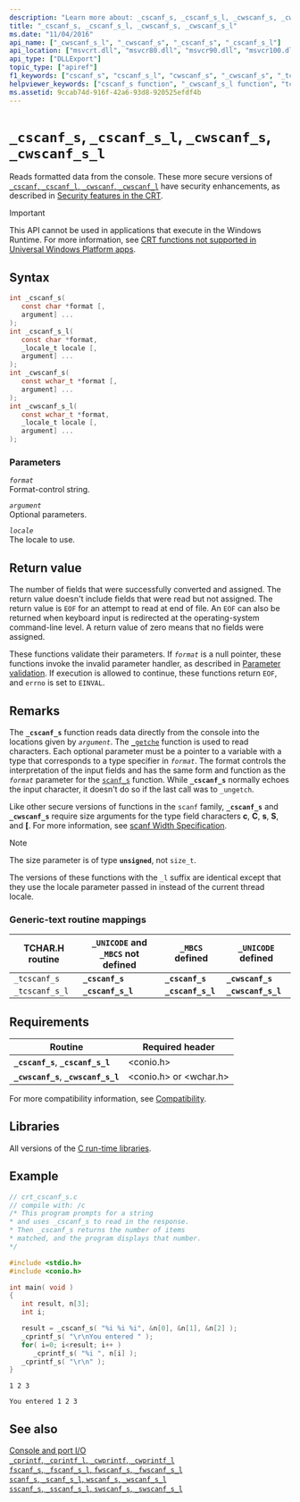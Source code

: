 ```yaml
---
description: "Learn more about: _cscanf_s, _cscanf_s_l, _cwscanf_s, _cwscanf_s_l"
title: "_cscanf_s, _cscanf_s_l, _cwscanf_s, _cwscanf_s_l"
ms.date: "11/04/2016"
api_name: ["_cwscanf_s_l", "_cwscanf_s", "_cscanf_s", "_cscanf_s_l"]
api_location: ["msvcrt.dll", "msvcr80.dll", "msvcr90.dll", "msvcr100.dll", "msvcr100_clr0400.dll", "msvcr110.dll", "msvcr110_clr0400.dll", "msvcr120.dll", "msvcr120_clr0400.dll", "ucrtbase.dll"]
api_type: ["DLLExport"]
topic_type: ["apiref"]
f1_keywords: ["cscanf_s", "cscanf_s_l", "cwscanf_s", "_cwscanf_s", "_tcscanf_s", "_cscanf_s", "_cwscanf_s_l", "_cscanf_s_l", "cwscanf_s_l", "_tcscanf_s_l", "tcscanf_s", "tcscanf_s_l"]
helpviewer_keywords: ["cscanf_s function", "_cwscanf_s_l function", "tcscanf_s function", "console [C++], reading from", "_cscanf_s function", "data [C++], reading from the console", "cwscanf_s function", "_tcscanf_s_l function", "_cscanf_s_l function", "cscanf_s_l function", "cwscanf_s_l function", "reading data [C++], from the console", "_cwscanf_s function", "_tcscanf_s function", "tcscanf_s_l function"]
ms.assetid: 9ccab74d-916f-42a6-93d8-920525efdf4b
---
```

# `_cscanf_s`, `_cscanf_s_l`, `_cwscanf_s`, `_cwscanf_s_l`

Reads formatted data from the console. These more secure versions of [`_cscanf`, `_cscanf_l`, `_cwscanf`, `_cwscanf_l`](cscanf-cscanf-l-cwscanf-cwscanf-l.md) have security enhancements, as described in [Security features in the CRT](../security-features-in-the-crt.md).

> [!IMPORTANT]
> This API cannot be used in applications that execute in the Windows Runtime. For more information, see [CRT functions not supported in Universal Windows Platform apps](../../cppcx/crt-functions-not-supported-in-universal-windows-platform-apps.md).

## Syntax

```C
int _cscanf_s(
   const char *format [,
   argument] ...
);
int _cscanf_s_l(
   const char *format,
   _locale_t locale [,
   argument] ...
);
int _cwscanf_s(
   const wchar_t *format [,
   argument] ...
);
int _cwscanf_s_l(
   const wchar_t *format,
   _locale_t locale [,
   argument] ...
);
```

### Parameters

*`format`*\
Format-control string.

*`argument`*\
Optional parameters.

*`locale`*\
The locale to use.

## Return value

The number of fields that were successfully converted and assigned. The return value doesn't include fields that were read but not assigned. The return value is `EOF` for an attempt to read at end of file. An `EOF` can also be returned when keyboard input is redirected at the operating-system command-line level. A return value of zero means that no fields were assigned.

These functions validate their parameters. If *`format`* is a null pointer, these functions invoke the invalid parameter handler, as described in [Parameter validation](../parameter-validation.md). If execution is allowed to continue, these functions return `EOF`, and `errno` is set to `EINVAL`.

## Remarks

The **`_cscanf_s`** function reads data directly from the console into the locations given by *`argument`*. The [`_getche`](getch-getwch.md) function is used to read characters. Each optional parameter must be a pointer to a variable with a type that corresponds to a type specifier in *`format`*. The format controls the interpretation of the input fields and has the same form and function as the *`format`* parameter for the [`scanf_s`](scanf-scanf-l-wscanf-wscanf-l.md) function. While **`_cscanf_s`** normally echoes the input character, it doesn't do so if the last call was to `_ungetch`.

Like other secure versions of functions in the `scanf` family, **`_cscanf_s`** and **`_cwscanf_s`** require size arguments for the type field characters **c**, **C**, **s**, **S**, and **[**. For more information, see [scanf Width Specification](../scanf-width-specification.md).

> [!NOTE]
> The size parameter is of type **`unsigned`**, not `size_t`.

The versions of these functions with the `_l` suffix are identical except that they use the locale parameter passed in instead of the current thread locale.

### Generic-text routine mappings

| TCHAR.H routine | `_UNICODE` and `_MBCS` not defined | `_MBCS` defined | `_UNICODE` defined |
|---|---|---|---|
| `_tcscanf_s` | **`_cscanf_s`** | **`_cscanf_s`** | **`_cwscanf_s`** |
| `_tcscanf_s_l` | **`_cscanf_s_l`** | **`_cscanf_s_l`** | **`_cwscanf_s_l`** |

## Requirements

| Routine | Required header |
|---|---|
| **`_cscanf_s`**, **`_cscanf_s_l`** | \<conio.h> |
| **`_cwscanf_s`**, **`_cwscanf_s_l`** | \<conio.h> or \<wchar.h> |

For more compatibility information, see [Compatibility](../compatibility.md).

## Libraries

All versions of the [C run-time libraries](../crt-library-features.md).

## Example

```C
// crt_cscanf_s.c
// compile with: /c
/* This program prompts for a string
* and uses _cscanf_s to read in the response.
* Then _cscanf_s returns the number of items
* matched, and the program displays that number.
*/

#include <stdio.h>
#include <conio.h>

int main( void )
{
   int result, n[3];
   int i;

   result = _cscanf_s( "%i %i %i", &n[0], &n[1], &n[2] );
   _cprintf_s( "\r\nYou entered " );
   for( i=0; i<result; i++ )
      _cprintf_s( "%i ", n[i] );
   _cprintf_s( "\r\n" );
}
```

```Input
1 2 3
```

```Output
You entered 1 2 3
```

## See also

[Console and port I/O](../console-and-port-i-o.md)\
[`_cprintf`, `_cprintf_l`, `_cwprintf`, `_cwprintf_l`](cprintf-cprintf-l-cwprintf-cwprintf-l.md)\
[`fscanf_s`, `_fscanf_s_l`, `fwscanf_s`, `_fwscanf_s_l`](fscanf-s-fscanf-s-l-fwscanf-s-fwscanf-s-l.md)\
[`scanf_s`, `_scanf_s_l`, `wscanf_s`, `_wscanf_s_l`](scanf-s-scanf-s-l-wscanf-s-wscanf-s-l.md)\
[`sscanf_s`, `_sscanf_s_l`, `swscanf_s`, `_swscanf_s_l`](sscanf-s-sscanf-s-l-swscanf-s-swscanf-s-l.md)
